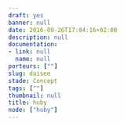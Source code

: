 ```yaml
---
draft: yes
banner: null
date: 2016-09-26T17:04:16+02:00
description: null
documentation:
- link: null
  name: null
porteurs: [""]
slug: daisee
stade: Concept
tags: [""]
thumbnail: null
title: huby
node: ["huby"]
---
```

